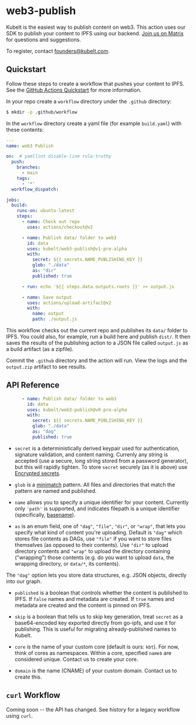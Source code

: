 # web3-publish

Kubelt is the easiest way to publish content on web3. This action uses our SDK
to publish your content to IPFS using our backend. [Join us on Matrix](https://matrix.to/#/#lobby:matrix.kubelt.com) for questions and suggestions.

To register, contact [founders@kubelt.com](mailto:founders@kubelt.com).

## Quickstart

Follow these steps to create a workflow that pushes your content to IPFS. See 
the [GitHub Actions Quickstart](https://docs.github.com/en/actions/quickstart)
for more information.

In your repo create a `workflow` directory under the `.github` directory:

```bash
$ mkdir -p .github/workflow
```

In the `workflow` directory create a yaml file (for example `build.yaml`) with
these contents:

```yaml
---
name: web3 Publish

on:  # yamllint disable-line rule:truthy
  push:
    branches:
      - main
    tags:
      - '*'
  workflow_dispatch:

jobs:
  build:
    runs-on: ubuntu-latest
    steps:
      - name: Check out repo
        uses: actions/checkout@v2

      - name: Publish data/ folder to web3
        id: data
        uses: kubelt/web3-publish@v1-pre-alpha
        with:
          secret: ${{ secrets.NAME_PUBLISHING_KEY }}
          glob: "./data"
          as: "dir"
          published: true

      - run: echo '${{ steps.data.outputs.roots }}' >> output.js

      - name: Save output
        uses: actions/upload-artifact@v2
        with:
          name: output
          path: ./output.js
```

This workflow checks out the current repo and publishes its `data/` folder to
IPFS. You could also, for example, run a build here and publish `dist/`. It then
saves the results of the publishing action to a JSON file called `output.js` as
a build artifact (as a zipfile).

Commit the `.github` directory and the action will run. View the logs and the 
`output.zip` artifact to see results.

## API Reference

```yaml
      - name: Publish data/ folder to web3
        id: data
        uses: kubelt/web3-publish@v0-pre-alpha
        with:
          secret: ${{ secrets.NAME_PUBLISHING_KEY }}
          glob: "./data"
          as: "dag"
          published: true
```

- `secret` is a deterministically derived keypair used for authentication,
signature validation, and content naming. Currenly any string is accepted (use a
secure, long string stored from a password generator), but this will rapidly
tighten. To store `secret` securely (as it is above) use [Encrypted secrets](https://docs.github.com/en/actions/security-guides/encrypted-secrets).

- `glob` is a [minimatch](https://github.com/isaacs/minimatch) pattern. All
files and directories that match the pattern are named and published.

- `name` allows you to specify a unique identifier for your content. Currently
only `'path'` is supported, and indicates filepath is a unique identifier (specifically,
[basename](https://nodejs.org/api/path.html#pathbasenamepath-ext)).

- `as` is an enum field, one of `"dag"`, `"file"`, `"dir"`, or `"wrap"`, that lets you
specify what kind of content you're uploading. Default is `"dag"` which stores file
contents as DAGs, use `"file"` if you want to store files themselves (as opposed
to their contents). Use `"dir"` to upload directory contents and `"wrap"` to
upload the directory containing ("wrapping") those contents (e.g. do you want to
upload `data`, the wrapping directory, or `data/*`, its contents).

The `"dag"` option lets you store data structures, e.g. JSON objects, directly
into our graph.

- `published` is a boolean that controls whether the content is published to
IPFS. If `false` names and metadata are created. If `true` names and metadata
are created and the content is pinned on IPFS.

- `skip` is a boolean that tells us to skip key generation, treat `secret`
as a base64-encoded key exported directly from go-ipfs, and use it for publishing.
This is useful for migrating already-published names to Kubelt.

- `core` is the name of your custom core (default is ours: `kbt`). For now, think
of cores as namespaces. Within a core, specified `name`s are considered unique.
Contact us to create your core.

- `domain` is the name (CNAME) of your custom domain. Contact us to create this.

## `curl` Workflow

Coming soon -- the API has changed. See history for a legacy workflow using `curl`.

